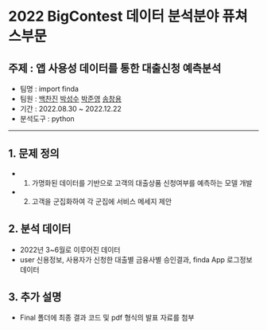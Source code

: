 # 2022 BigContest 데이터 분석분야 퓨쳐스부문

## 주제 : 앱 사용성 데이터를 통한 대출신청 예측분석

- 팀명 : import finda
- 팀원 : [백찬진](https://github.com/Chanjinee) [박성수](https://github.com/sungsu0111) [박준영]() [송창용](https://github.com/et007693)
- 기간 : 2022.08.30 ~ 2022.12.22
- 분석도구 : python

-----------------------------------------------------------------------------------------

## 1. 문제 정의

- 1) 가명화된 데이터를 기반으로 고객의 대출상품 신청여부를 예측하는 모델 개발
- 2) 고객을 군집화하여 각 군집에 서비스 메세지 제안

## 2. 분석 데이터

- 2022년 3~6월로 이루어진 데이터
- user 신용정보, 사용자가 신청한 대출별 금융사별 승인결과, finda App 로그정보 데이터

## 3. 추가 설명

- Final 폴더에 최종 결과 코드 및 pdf 형식의 발표 자료를 첨부
